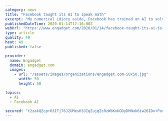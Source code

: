 ```yaml
---
category: news
title: "Facebook taught its AI to speak math"
excerpt: "My numerical idiocy aside, Facebook has trained an AI to solve ... Essentially the research team taught the AI to unpack mathematical equations much in the same way that we do for complex phrases ..."
publishedDateTime: 2020-01-14T17:16:00Z
webUrl: "https://www.engadget.com/2020/01/14/facebook-taught-its-ai-to-speak-math/"
type: article
quality: 49
heat: 49
published: false

provider:
  name: Engadget
  domain: engadget.com
  images:
    - url: "/assets/images/organizations/engadget.com-50x50.jpg"
      width: 50
      height: 50

topics:
  - AI
  - Facebook AI

secured: "t2zakQZcp+O3ITj76J2UMesH3JIqZujqZcRzWbKxUODyDMNuk6iw26IDx+PoxKh8W6KuS8P8qkuSid8xsao5vm6nvdw2tLgWGBe0gDKO+ZwOJ4Bj30lc96BvuaVk51hbLNzx1wh0Qh+J8nRTmIo2bETfYr4UaeT/Vhd6DQfdfG8yNd9BEDNBFC9WfNDJcFzVQjUZjhuk+9BlAfNleQeASsBoJn2nLhqyvahP/RU9mExwWesVThGCxL1bElbFwCC4zkuHdIc58lvuEQTBRg8De/5jknOsWsxjJ6negxspVqFbDdLTpHueDYc1+ySOu9rw;JJssMq8psBsTLWP65W5Vaw=="
---
```


